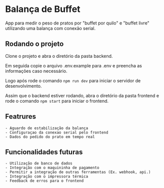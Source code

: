 # Balança de Buffet

App para medir o peso de pratos por "buffet por quilo" e "buffet livre" utilizando uma balança com conexão serial.

## Rodando o projeto

Clone o projeto e abra o diretório da pasta backend.

Em seguida copie o arquivo .env.example para .env e preencha as informações caso necessário.

Logo após rode o comando ```npm run dev``` para iniciar o servidor de desenvolvimento.

Assim que o backend estiver rodando, abra o diretório da pasta frontend e rode o comando ```npm start``` para iniciar o frontend.

## Featrures
    - Aguardo de estabilização da balança
    - Configuraçao da conexao serial pelo frontend
    - Dados do pedido do prato em tempo real

## Funcionalidades futuras
    - Utilização de banco de dados
    - Integração com o maquininha de pagamento
    - Permitir a integração de outras ferramentas (Ex. webhook, api.)
    - Integração com o impressora térmica
    - Feedback de erros para o frontend
